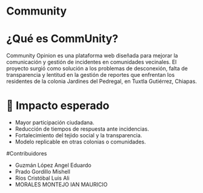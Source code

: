 # Community

# ¿Qué es CommUnity?
Community Opinion es una plataforma web diseñada para mejorar la comunicación y gestión de incidentes en comunidades vecinales. El proyecto surgió como solución a los problemas de desconexión, falta de transparencia y lentitud en la gestión de reportes que enfrentan los residentes de la colonia Jardines del Pedregal, en Tuxtla Gutiérrez, Chiapas.

# 🚀 Impacto esperado
* Mayor participación ciudadana.
* Reducción de tiempos de respuesta ante incidencias.
* Fortalecimiento del tejido social y la transparencia.
* Modelo replicable en otras colonias o comunidades.

#Contribuidores
* Guzmán López Angel Eduardo 
* Prado Gordillo Mishell 
* Ríos Cristóbal Luis Ali 
* MORALES MONTEJO IAN MAURICIO
